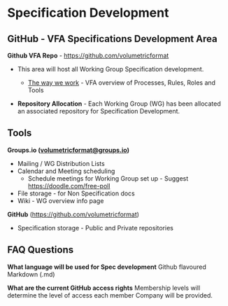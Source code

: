 # Specification Development

## GitHub - VFA Specifications Development Area
**Github VFA Repo** - https://github.com/volumetricformat 
- This area will host all Working Group Specification development.
  - [The way we work](https://github.com/volumetricformat/the_way_we_work/blob/Initial_proposal/Rules/the_way_we_work.md) - VFA  overview of Processes, Rules, Roles and Tools 

- **Repository Allocation** - Each Working Group (WG) has been allocated an associated repository for Specification Development.

## Tools
**Groups.io (volumetricformat@groups.io)**

- Mailing / WG Distribution Lists 
- Calendar and Meeting scheduling
  - Schedule meetings for Working Group set up - Suggest https://doodle.com/free-poll 
- File storage - for Non Specification docs
- Wiki - WG overview info page  

**GitHub** (https://github.com/volumetricformat) 
- Specification storage - Public and Private repositories

## FAQ Questions

**What language will be used for Spec development**
Github flavoured Markdown (.md)

**What are the current GitHub access rights** 
Membership levels will determine the level of access each member Company will be provided.



